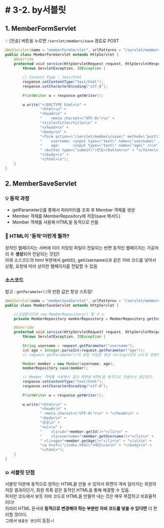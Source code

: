 # # 3-2. by서블릿

## 1. MemberFormServlet

💡 [전송] 버튼을 누르면 ```/servlet/members/save``` 경로로 POST 

```java
@WebServlet(name = "memberFormServlet", urlPatterns = "/servlet/members/new-form")
public class MemberFormServlet extends HttpServlet {
    @Override
    protected void service(HttpServletRequest request, HttpServletResponse response) 
        throws ServletException, IOException {
        
        // Content-Type : text/html
        response.setContentType("text/html");
        response.setCharacterEncoding("utf-8");
        
        PrintWriter w = response.getWriter();
        
        w.write("<!DOCTYPE html>\n" +
                "<html>\n" +
                "<head>\n" +
                "    <meta charset=\"UTF-8\">\n" +
                "<title>Title</title>\n" +
                "</head>\n" +
                "<body>\n" +
                "<form action=\"/servlet/members/save\" method=\"post\">\n" +
                "    username: <input type=\"text\" name=\"username\" />\n" +
                "    age:      <input type=\"text\" name=\"age\" />\n" +
                " <button type=\"submit\">전송</button>\n" + "</form>\n" +
                "</body>\n" +
                "</html>\n");
    }
}
```

## 2. MemberSaveServlet

### 💡 동작 과정
* getParameter()를 통해서 파라미터를 조회 후 Member 객체를 생성  
* Member 객체를 MemberRepository에 저장(save 메서드)  
* Member 객체를 사용해 HTML을 동적으로 만듦  

### 🤔 HTML이 '동적'이란게 뭘까?

정적인 웹페이지는 서버에 미리 저장된 파일이 전달되는 반면 동적인 웹페이지는 가공처리 후 **생성**되어 전달되는 것임!!   
아래 소스코드의 html 부분에서 getId(), getUsername()과 같은 자바 코드를 넣어서 상황, 요청에 따라 상이한 웹페이지를 전달할 수 있음

### 소스코드

참고 : ```getParameter()```의 반환 값은 항상 스트링!

```java
@WebServlet(name = "memberSaveServlet", urlPatterns = "/servlet/members/save")
public class MemberSaveServlet extends HttpServlet {

    //싱글톤이므로 new MemberRepository() 할 수 x
    private MemberRepository memberRepository = MemberRepository.getInstance();

    @Override
    protected void service(HttpServletRequest request, HttpServletResponse response) 
        throws ServletException, IOException {
        
        String username = request.getParameter("username");
        int age = Integer.parseInt(request.getParameter("age"));
        // request.getParameter()의 응답 타입은 항상 string이므로 int로 변환해주어야함

        Member member = new Member(username, age);
        memberRepository.save(member);

        // Member 객체를 사용해서 결과 화면용 HTML을 동적으로 만들어서 응답한다.
        response.setContentType("text/html");
        response.setCharacterEncoding("utf-8");
        
        PrintWriter w = response.getWriter();
        
        w.write("<html>\n" +
                "<head>\n" +
                " <meta charset=\"UTF-8\">\n" + "</head>\n" +
                "<body>\n" +
                "성공\n" +
                "<ul>\n" +
                "    <li>id="+member.getId()+"</li>\n" +
                "    <li>username="+member.getUsername()+"</li>\n" +
                " <li>age="+member.getAge()+"</li>\n" + "</ul>\n" +
                "<a href=\"/index.html\">메인</a>\n" + "</body>\n" +
                "</html>");
    }
}
```

### 💥 서블릿 단점

서블릿 덕분에 동적으로 원하는 HTML을 만들 수 있어서 화면이 계속 달라지는 회원의 저장 결과라던가, 회원 목록 같은 동적인 HTML을 통해 해결할 수 있음.  
하지만 코드에서 보듯 자바 코드로 HTML을 만들어 내는 것은 매우 복잡하고 비효율적이다!  
차라리 HTML 문서에 **동적으로 변경해야 하는 부분만 자바 코드를 넣을 수 있다면** 더 편리할 것이다.  
그래서 ```템플릿 엔진```이 등장~!
